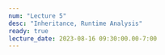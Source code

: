 ```yaml
---
num: "Lecture 5"
desc: "Inheritance, Runtime Analysis"
ready: true
lecture_date: 2023-08-16 09:30:00.00-7:00
---
```

